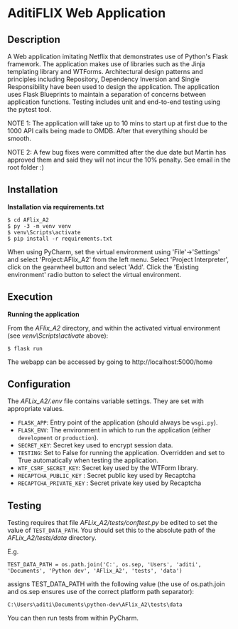 # AditiFLIX Web Application

## Description

A Web application imitating Netflix that demonstrates use of Python's Flask framework. The application makes use of libraries such as the Jinja templating library and WTForms. Architectural design patterns and principles including Repository, Dependency Inversion and Single Responsibility have been used to design the application. The application uses Flask Blueprints to maintain a separation of concerns between application functions. Testing includes unit and end-to-end testing using the pytest tool. 

NOTE 1: The application will take up to 10 mins to start up at first due to the 1000 API calls being made to OMDB. After that everything should be smooth.

NOTE 2: A few bug fixes were committed after the due date but Martin has approved them and said they will not incur the 10% penalty. See email in the root folder :)
## Installation

**Installation via requirements.txt**

```shell
$ cd AFlix_A2
$ py -3 -m venv venv
$ venv\Scripts\activate
$ pip install -r requirements.txt
```

When using PyCharm, set the virtual environment using 'File'->'Settings' and select 'Project:AFlix_A2' from the left menu. Select 'Project Interpreter', click on the gearwheel button and select 'Add'. Click the 'Existing environment' radio button to select the virtual environment. 

## Execution

**Running the application**

From the *AFlix_A2* directory, and within the activated virtual environment (see *venv\Scripts\activate* above):

````shell
$ flask run
```` 

The webapp can be accessed by going to http://localhost:5000/home

## Configuration

The *AFLix_A2/.env* file contains variable settings. They are set with appropriate values.

* `FLASK_APP`: Entry point of the application (should always be `wsgi.py`).
* `FLASK_ENV`: The environment in which to run the application (either `development` or `production`).
* `SECRET_KEY`: Secret key used to encrypt session data.
* `TESTING`: Set to False for running the application. Overridden and set to True automatically when testing the application.
* `WTF_CSRF_SECRET_KEY`: Secret key used by the WTForm library.
* `RECAPTCHA_PUBLIC_KEY` : Secret public key used by Recaptcha
* `RECAPTCHA_PRIVATE_KEY` : Secret private key used by Recaptcha

## Testing

Testing requires that file *AFLix_A2/tests/conftest.py* be edited to set the value of `TEST_DATA_PATH`. You should set this to the absolute path of the *AFLix_A2/tests/data* directory. 

E.g. 

`TEST_DATA_PATH = os.path.join('C:', os.sep, 'Users', 'aditi', 'Documents', 'Python dev', 'AFlix_A2', 'tests', 'data')`

assigns TEST_DATA_PATH with the following value (the use of os.path.join and os.sep ensures use of the correct platform path separator):

`C:\Users\aditi\Documents\python-dev\AFlix_A2\tests\data`

You can then run tests from within PyCharm.
